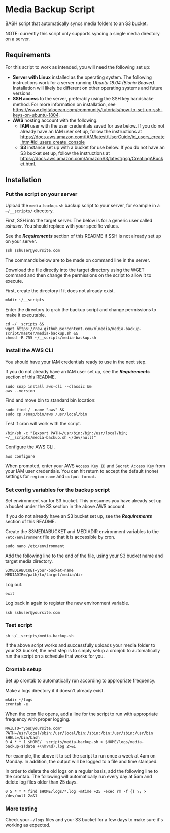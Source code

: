 # Media Backup Script
BASH script that automatically syncs media folders to an S3 bucket.

NOTE: currently this script only supports syncing a single media directory on a server.

## Requirements
For this script to work as intended, you will need the following set up:
- **Server with Linux** installed as the operating system.  The following instructions work for a server running *Ubuntu 18.04 (Bionic Beaver)*.  Installation will likely be different on other operating systems and future versions.
- **SSH access** to the server, preferably using the SSH key handshake method.  For more information on installation, see https://www.digitalocean.com/community/tutorials/how-to-set-up-ssh-keys-on-ubuntu-1804.
- **AWS** hosting account with the following:
	- **IAM** user with the user credentials saved for use below.  If you do not already have an IAM user set up, follow the instructions at https://docs.aws.amazon.com/IAM/latest/UserGuide/id_users_create.html#id_users_create_console
	- **S3** instance set up with a bucket for use below.  If you do not have an S3 bucket set up, follow the instructions at https://docs.aws.amazon.com/AmazonS3/latest/gsg/CreatingABucket.html.

## Installation

### Put the script on your server
Upload the `media-backup.sh` backup script to your server, for example in a `~/__scripts/` directory.

First, SSH into the target server.  The below is for a generic user called *sshuser*.  You should replace with your specific values.  

See the **_Requirements_** section of this README if SSH is not already set up on your server.

```
ssh sshuser@yoursite.com
```
The commands below are to be made on command line in the server.

Download the file directly into the target directory using the WGET command and then change the permissions on the script to allow it to execute.

First, create the directory if it does not already exist.
```
mkdir ~/__scripts
```
Enter the directory to grab the backup script and change permissions to make it executable.
```
cd ~/__scripts &&
wget https://raw.githubusercontent.com/mlmedia/media-backup-script/master/media-backup.sh &&
chmod -R 755 ~/__scripts/media-backup.sh
```
### Install the AWS CLI
You should have your IAM credentials ready to use in the next step.  

If you do not already have an IAM user set up, see the **_Requirements_** section of this README.

```
sudo snap install aws-cli --classic &&
aws --version
```
Find and move bin to standard bin location:
```
sudo find / -name "aws" &&
sudo cp /snap/bin/aws /usr/local/bin
```

Test if cron will work with the script.
```
/bin/sh -c "(export PATH=/usr/bin:/bin:/usr/local/bin; ~/__scripts/media-backup.sh </dev/null)"
```

Configure the AWS CLI.
```
aws configure
```
When prompted, enter your AWS `Access Key ID` and `Secret Access Key` from your IAM user credentials.  You can hit return to accept the default (none) settings for `region name` and `output format`.

### Set config variables for the backup script
Set environment var for S3 bucket.  This presumes you have already set up a bucket under the S3 section in the above AWS account.  

If you do not already have an S3 bucket set up, see the **_Requirements_** section of this README.  

Create the S3MEDIABUCKET and MEDIADIR environment variables to the `/etc/environment` file so that it is accessible by cron.

```
sudo nano /etc/environment
```
Add the following line to the end of the file, using your S3 bucket name and target media directory.
```
S3MEDIABUCKET=your-bucket-name
MEDIADIR=/path/to/target/media/dir
```

Log out.

```
exit
```
Log back in again to register the new environment variable.

```
ssh sshuser@yoursite.com
```

### Test script
```
sh ~/__scripts/media-backup.sh
```
If the above script works and successfully uploads your media folder to your S3 bucket, the next step is to simply setup a cronjob to automatically run the script on a schedule that works for you.

### Crontab setup
Set up crontab to automatically run according to appropriate frequency.

Make a logs directory if it doesn't already exist.
```
mkdir ~/logs
crontab -e
```
When the cron file opens, add a line for the script to run with appropriate frequency with proper logging.

```
MAILTO="you@yoursite.com"
PATH=/usr/local/sbin:/usr/local/bin:/sbin:/bin:/usr/sbin:/usr/bin
SHELL=/bin/bash
0 4 * * 1 $HOME/__scripts/media-backup.sh > $HOME/logs/media-backup-$(date +\%m\%d).log 2>&1
```

For example, the above it to set the script to run once a week at 4am on Monday.  In addition, the output will be logged to a file and time stamped.  

In order to delete the old logs on a regular basis, add the following line to the crontab.  The following will automatically run every day at 5am and delete log files older than 25 days.

```
0 5 * * * find $HOME/logs/*.log -mtime +25 -exec rm -f {} \; > /dev/null 2>&1
```

### More testing
Check your `~/logs` files and your S3 bucket for a few days to make sure it's working as expected.  

